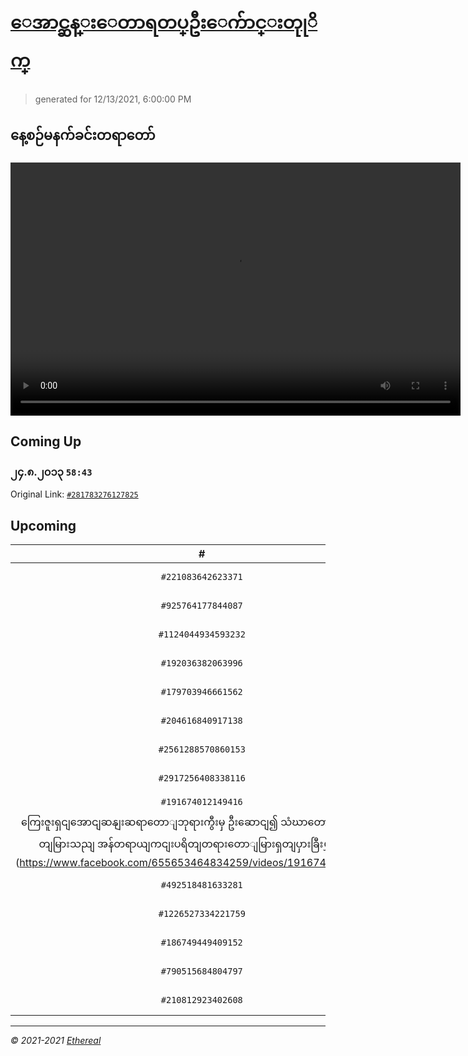 # [ေအာင္ဆန္းေတာရတပ္ဦးေက်ာင္းတုုိက္](https://www.facebook.com/655653464834259)

> generated for 12/13/2021, 6:00:00 PM

## နေ့စဉ်မနက်ခင်းတရာတော်

<video type="video/mp4" src="https://storage.googleapis.com/mogok-aungsan.appspot.com/public/dhamma/videos/output.mp4" width="720" height="405" preload="auto" controls></video>

## Coming Up

### ၂၄.၈.၂၀၁၃ `58:43`

Original Link: [`#281783276127825`](https://www.facebook.com/655653464834259/videos/281783276127825)

## Upcoming

| # | Title | Duration | Date |
|:-----:|:------|---------:|-------------:|
| `#221083642623371` | [၂၅.၈.၂၀၁၃](https://www.facebook.com/655653464834259/videos/221083642623371) | 1:05:36 | 12/14/2021 18:00:00 |
| `#925764177844087` | [၂၅.၈.၂၀၁၃](https://www.facebook.com/655653464834259/videos/925764177844087) | 1:04:48 | 12/15/2021 18:00:00 |
| `#1124044934593232` | [၂၆.၈.၂၀၁၃](https://www.facebook.com/655653464834259/videos/1124044934593232) | 1:04:31 | 12/16/2021 18:00:00 |
| `#192036382063996` | [26.8.2013 pm](https://www.facebook.com/655653464834259/videos/192036382063996) | 1:23:05 | 12/17/2021 18:00:00 |
| `#179703946661562` | [၃၁.၁၂.၂၀၁၉](https://www.facebook.com/655653464834259/videos/179703946661562) | 1:13:46 | 12/18/2021 18:00:00 |
| `#204616840917138` | [၁.၁.၂၀၂၀](https://www.facebook.com/655653464834259/videos/204616840917138) | 1:10:02 | 12/19/2021 18:00:00 |
| `#2561288570860153` | [၂.၁.၂၀၂၀](https://www.facebook.com/655653464834259/videos/2561288570860153) | 1:14:51 | 12/20/2021 18:00:00 |
| `#2917256408338116` | [၃.၂.၂၀၂၀](https://www.facebook.com/655653464834259/videos/2917256408338116) | 1:17:17 | 12/21/2021 18:00:00 |
| `#191674012149416` | [၂၈.၂.၂၀၂၀ 
ကြေးဇူးရှငျအောငျဆနျးဆရာတောျဘုရားကွီးမှ ဦးဆောငျ၍ သံဃာတောျအရှငျသူမွတျမြားသညျ အန်တရာယျကငျးပရိတျတရားတောျမြားရှတျပှားခြီးမွှငျ့ခွငျး](https://www.facebook.com/655653464834259/videos/191674012149416) | 1:45:15 | 12/22/2021 18:00:00 |
| `#492518481633281` | [၅.၁.၂၀၂၀](https://www.facebook.com/655653464834259/videos/492518481633281) | 1:16:45 | 12/23/2021 18:00:00 |
| `#1226527334221759` | [၆.၁.၂၀၂၀](https://www.facebook.com/655653464834259/videos/1226527334221759) | 1:19:37 | 12/24/2021 18:00:00 |
| `#186749449409152` | [၇.၁.၂၀၂၀](https://www.facebook.com/655653464834259/videos/186749449409152) | 1:14:21 | 12/25/2021 18:00:00 |
| `#790515684804797` | [၃.၁.၂၀၂၀](https://www.facebook.com/655653464834259/videos/790515684804797) | 1:13:31 | 12/26/2021 18:00:00 |
| `#210812923402608` | [၈.၁.၂၀၂၀](https://www.facebook.com/655653464834259/videos/210812923402608) | 1:26:33 | 12/27/2021 18:00:00 |

---

_&copy; 2021-2021 [Ethereal](https://github.com/etherealtech)_